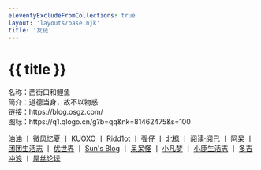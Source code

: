 ```yaml
---
eleventyExcludeFromCollections: true
layout: 'layouts/base.njk'
title: '友链'
---
```


# {{ title }}

<div id="szh">
名称：西街口和鲤鱼</br>
简介：道德当身，故不以物惑</br>
链接：https://blog.osgz.com/</br>
图标：https://q1.qlogo.cn/g?b=qq&nk=81462475&s=100
</div>

<p>
    <a href="https://www.200011.net/" target="_blank">油油</a> 丨
    <a href="https://sumiler.com" target="_blank">微风忆夏</a> 丨
    <a href="https://kuoxo.com" target="_blank">KUOXO</a> 丨
    <a href="https://www.fllv.cn/" target="_blank">Ridd1ot</a> 丨
    <a href="https://q6q.cc/" target="_blank">强仔</a> 丨
    <a href="https://beifeng.me/" target="_blank">北枫</a> 丨
    <a href="https://flypig.xyz/" target="_blank">阅读·阅己</a> 丨
    <a href="https://bo.ke/" target="_blank">阿呆</a> 丨
    <a href="https://t-t.live/" target="_blank">团团生活志</a> 丨
    <a href="https://usj.cc" target="_blank">优世界</a> 丨
    <a href="https://www.sunjianjian.com" target="_blank">Sun's Blog</a> 丨
    <a href="https://mua.ooo/" target="_blank">呆呆怪</a> 丨
    <a href="https://www.xiaofm.cn/" target="_blank">小凡梦</a>  丨
    <a href="https://www.t223.top/" target="_blank">小鹿生活志</a>  丨
    <a href="https://www.netdoge.com/" target="_blank">多吉冲浪</a>  丨
    <a href="https://assbbs.com/" target="_blank">屌丝论坛</a>
    <br> <br></p>
